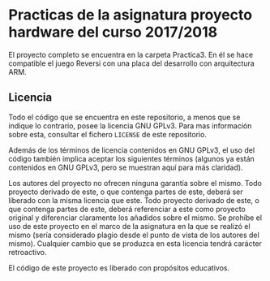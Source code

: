 # Practicas de la asignatura proyecto hardware del curso 2017/2018
El proyecto completo se encuentra en la carpeta Practica3. En él se hace compatible el juego Reversi con una placa del desarrollo con arquitectura ARM.

## Licencia
Todo el código que se encuentra en este repositorio, a menos que se indique lo contrario, posee la licencia GNU GPLv3. Para mas información sobre esta, consultar el fichero `LICENSE` de este repositorio.

Además de los términos de licencia contenidos en GNU GPLv3, el uso del código también implica aceptar los siguientes términos (algunos ya están contenidos en GNU GPLv3, pero se muestran aquí para más claridad). 

Los autores del proyecto no ofrecen ninguna garantía sobre el mismo.
Todo proyecto derivado de este, o que contenga partes de este, deberá ser liberado con la misma licencia que este.
Todo proyecto derivado de este, o que contenga partes de este, deberá referenciar a este como proyecto original y diferenciar claramente los añadidos sobre el mismo.
Se prohíbe el uso de este proyecto en el marco de la asignatura en la que se realizó el mismo (sería considerado plagio desde el punto de vista de los autores del mismo).
Cualquier cambio que se produzca en esta licencia tendrá carácter retroactivo.

El código de este proyecto es liberado con propósitos educativos.
